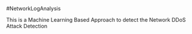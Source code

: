 #NetworkLogAnalysis

This is a Machine Learning Based Approach to detect the Network DDoS Attack Detection
